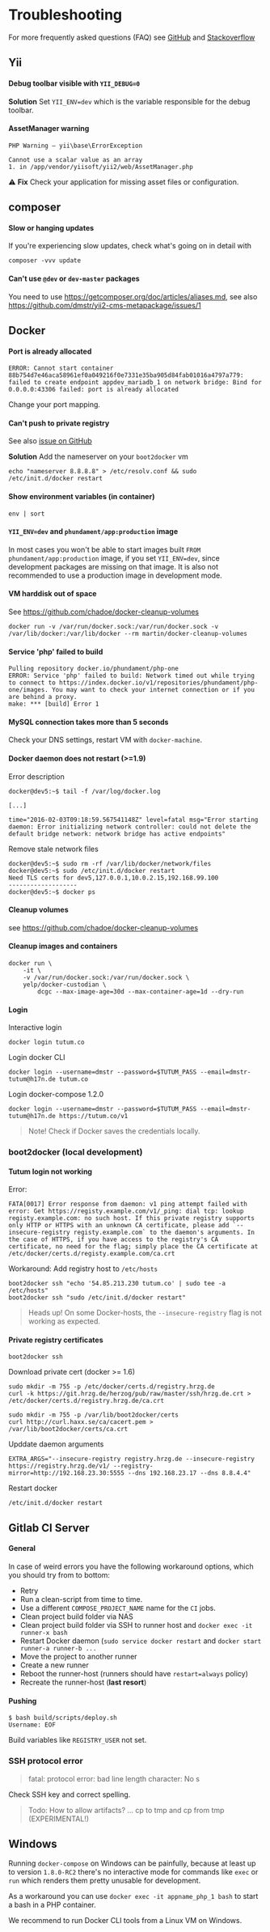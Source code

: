 Troubleshooting
===============

For more frequently asked questions (FAQ) see [GitHub](https://github.com/phundament/app/issues) and [Stackoverflow](http://stackoverflow.com/questions/tagged/phundament)

Yii
---

#### Debug toolbar visible with `YII_DEBUG=0`

**Solution** Set `YII_ENV=dev` which is the variable responsible for the debug toolbar.

#### AssetManager warning

```
PHP Warning – yii\base\ErrorException

Cannot use a scalar value as an array
1. in /app/vendor/yiisoft/yii2/web/AssetManager.php
```
:warning:
**Fix** Check your application for missing asset files or configuration.

## composer

#### Slow or hanging updates

If you're experiencing slow updates, check what's going on in detail with

    composer -vvv update

#### Can't use `@dev` or `dev-master` packages

You need to use https://getcomposer.org/doc/articles/aliases.md, see also https://github.com/dmstr/yii2-cms-metapackage/issues/1




Docker
------


#### Port is already allocated

    ERROR: Cannot start container 88b754d7e46aca58961ef0a049216f0e7331e35ba905d84fab01016a4797a779: failed to create endpoint appdev_mariadb_1 on network bridge: Bind for 0.0.0.0:43306 failed: port is already allocated

Change your port mapping.

#### Can't push to private registry

See also [issue on GitHub]()

**Solution** Add the nameserver on your `boot2docker` vm 

```
echo "nameserver 8.8.8.8" > /etc/resolv.conf && sudo /etc/init.d/docker restart
```

#### Show environment variables (in container)

    env | sort


#### `YII_ENV=dev` and `phundament/app:production` image

In most cases you won't be able to start images built `FROM phundament/app:production` image, if you set `YII_ENV=dev`, since development packages are missing on that image. It is also not recommended to use a production image in development mode.

#### VM harddisk out of space

See https://github.com/chadoe/docker-cleanup-volumes

    docker run -v /var/run/docker.sock:/var/run/docker.sock -v /var/lib/docker:/var/lib/docker --rm martin/docker-cleanup-volumes


#### Service 'php' failed to build

    Pulling repository docker.io/phundament/php-one
    ERROR: Service 'php' failed to build: Network timed out while trying to connect to https://index.docker.io/v1/repositories/phundament/php-one/images. You may want to check your internet connection or if you are behind a proxy.
    make: *** [build] Error 1

#### MySQL connection takes more than 5 seconds

Check your DNS settings, restart VM with `docker-machine`.


#### Docker daemon does not restart (>=1.9)

Error description

    docker@dev5:~$ tail -f /var/log/docker.log 
    
    [...]
    
    time="2016-02-03T09:18:59.567541148Z" level=fatal msg="Error starting daemon: Error initializing network controller: could not delete the default bridge network: network bridge has active endpoints" 

Remove stale network files    
    
    docker@dev5:~$ sudo rm -rf /var/lib/docker/network/files
    docker@dev5:~$ sudo /etc/init.d/docker restart
    Need TLS certs for dev5,127.0.0.1,10.0.2.15,192.168.99.100
    -------------------
    docker@dev5:~$ docker ps


#### Cleanup volumes

see https://github.com/chadoe/docker-cleanup-volumes 

#### Cleanup images and containers

```
docker run \
	-it \
	-v /var/run/docker.sock:/var/run/docker.sock \
	yelp/docker-custodian \
		dcgc --max-image-age=30d --max-container-age=1d --dry-run
```

#### Login

Interactive login
    
    docker login tutum.co

Login docker CLI
    
    docker login --username=dmstr --password=$TUTUM_PASS --email=dmstr-tutum@h17n.de tutum.co

Login docker-compose 1.2.0
    
    docker login --username=dmstr --password=$TUTUM_PASS --email=dmstr-tutum@h17n.de https://tutum.co/v1

> Note! Check if Docker saves the credentials locally.

### boot2docker (local development)

#### Tutum login not working

Error: 

    FATA[0017] Error response from daemon: v1 ping attempt failed with error: Get https://registy.example.com/v1/_ping: dial tcp: lookup registy.example.com: no such host. If this private registry supports only HTTP or HTTPS with an unknown CA certificate, please add `--insecure-registry registy.example.com` to the daemon's arguments. In the case of HTTPS, if you have access to the registry's CA certificate, no need for the flag; simply place the CA certificate at /etc/docker/certs.d/registy.example.com/ca.crt 

Workaround: Add registry host to `/etc/hosts`

    boot2docker ssh "echo '54.85.213.230 tutum.co' | sudo tee -a /etc/hosts"
    boot2docker ssh "sudo /etc/init.d/docker restart"

> Heads up! On some Docker-hosts, the `--insecure-registry` flag is not working as expected.


#### Private registry certificates

    boot2docker ssh

Download private cert (docker >= 1.6)
    
    sudo mkdir -m 755 -p /etc/docker/certs.d/registry.hrzg.de
    curl -k https://git.hrzg.de/herzog/pub/raw/master/ssh/hrzg.de.crt > /etc/docker/certs.d/registry.hrzg.de/ca.crt

    sudo mkdir -m 755 -p /var/lib/boot2docker/certs
    curl http://curl.haxx.se/ca/cacert.pem > /var/lib/boot2docker/certs/ca.crt

Upddate daemon arguments

    EXTRA_ARGS="--insecure-registry registry.hrzg.de --insecure-registry https://registry.hrzg.de/v1/ --registry-mirror=http://192.168.23.30:5555 --dns 192.168.23.17 --dns 8.8.4.4"

Restart docker

    /etc/init.d/docker restart





## Gitlab CI Server

#### General

In case of weird errors you have the following workaround options, which you should try from to bottom:

- Retry
- Run a clean-script from time to time.
- Use a different `COMPOSE_PROJECT_NAME` name for the `CI` jobs.
- Clean project build folder via NAS
- Clean project build folder via SSH to runner host and `docker exec -it runner-x bash`
- Restart Docker daemon (`sudo service docker restart` and `docker start runner-a runner-b ...`
- Move the project to another runner
- Create a new runner
- Reboot the runner-host (runners should have `restart=always` policy)
- Recreate the runner-host (**last resort**)

#### Pushing

    $ bash build/scripts/deploy.sh
    Username: EOF
    
Build variables like `REGISTRY_USER` not set.



### SSH protocol error
  
  > fatal: protocol error: bad line length character: No s
  
Check SSH key and correct spelling.

> Todo: How to allow artifacts? ... cp to tmp and cp from tmp (EXPERIMENTAL!)




## Windows

Running `docker-compose` on Windows can be painfully, because at least up to version `1.8.0-RC2` there's no interactive mode for commands like `exec` or `run` which renders them pretty unusable for development.

As a workaround you can use `docker exec -it appname_php_1 bash` to start a bash in a PHP container.

We recommend to run Docker CLI tools from a Linux VM on Windows.